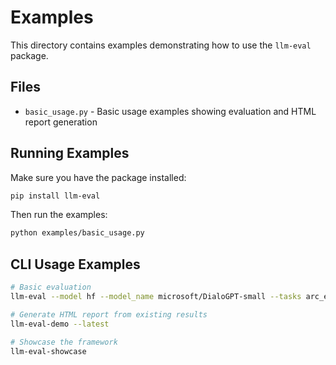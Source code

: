# Examples

This directory contains examples demonstrating how to use the `llm-eval` package.

## Files

- `basic_usage.py` - Basic usage examples showing evaluation and HTML report generation

## Running Examples

Make sure you have the package installed:

```bash
pip install llm-eval
```

Then run the examples:

```bash
python examples/basic_usage.py
```

## CLI Usage Examples

```bash
# Basic evaluation
llm-eval --model hf --model_name microsoft/DialoGPT-small --tasks arc_easy --limit 10

# Generate HTML report from existing results
llm-eval-demo --latest

# Showcase the framework
llm-eval-showcase
``` 